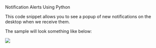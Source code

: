 Notification Alerts Using Python

This code snippet allows you to see a popup of new notifications on the desktop when we receive them. 

The sample will look something like below: 

![](https://github.com/larymak/Python-project-Scripts/blob/main/Notification/screenshot.png)
